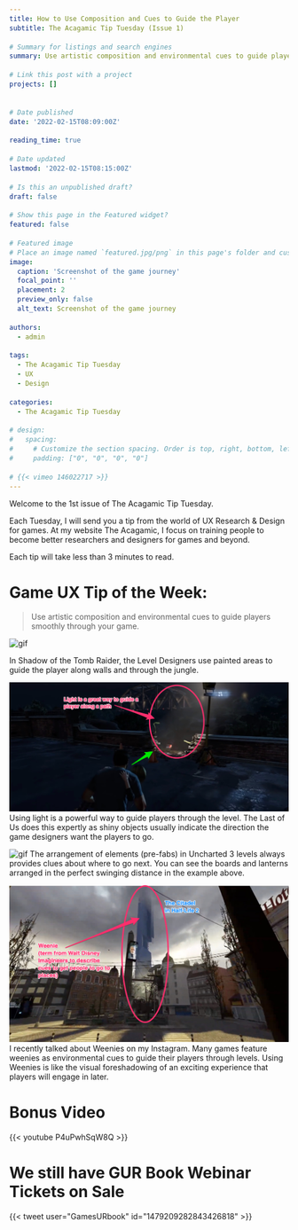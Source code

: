 ```yaml
---
title: How to Use Composition and Cues to Guide the Player
subtitle: The Acagamic Tip Tuesday (Issue 1)

# Summary for listings and search engines
summary: Use artistic composition and environmental cues to guide players smoothly through your game.

# Link this post with a project
projects: []


# Date published
date: '2022-02-15T08:09:00Z'

reading_time: true

# Date updated
lastmod: '2022-02-15T08:15:00Z'

# Is this an unpublished draft?
draft: false

# Show this page in the Featured widget?
featured: false

# Featured image
# Place an image named `featured.jpg/png` in this page's folder and customize its options here.
image:
  caption: 'Screenshot of the game journey'
  focal_point: ''
  placement: 2
  preview_only: false
  alt_text: Screenshot of the game journey

authors:
  - admin

tags:
  - The Acagamic Tip Tuesday
  - UX
  - Design

categories:
  - The Acagamic Tip Tuesday

# design:
#   spacing:
#     # Customize the section spacing. Order is top, right, bottom, left.
#     padding: ["0", "0", "0", "0"]

# {{< vimeo 146022717 >}}
---
```

Welcome to the 1st issue of The Acagamic Tip Tuesday.

Each Tuesday, I will send you a tip from the world of UX Research & Design for games. At my website The Acagamic, I focus on training people to become better researchers and designers for games and beyond.

Each tip will take less than 3 minutes to read.

# Game UX Tip of the Week:
> Use artistic composition and environmental cues to guide players smoothly through your game.

![gif](./tombraider.gif)

In Shadow of the Tomb Raider, the Level Designers use painted areas to guide the player along walls and through the jungle.

![png](./LastOfUslight.png)
Using light is a powerful way to guide players through the level. The Last of Us does this expertly as shiny objects usually indicate the direction the game designers want the players to go.

![gif](./Uncharted4-ani.gif)
The arrangement of elements (pre-fabs) in Uncharted 3 levels always provides clues about where to go next. You can see the boards and lanterns arranged in the perfect swinging distance in the example above.

![png](./weenie.png)
I recently talked about Weenies on my Instagram. Many games feature weenies as environmental cues to guide their players through levels. Using Weenies is like the visual foreshadowing of an exciting experience that players will engage in later.

# Bonus Video
{{< youtube P4uPwhSqW8Q >}}

# We still have GUR Book Webinar Tickets on Sale
{{< tweet user="GamesURbook" id="1479209282843426818" >}}
